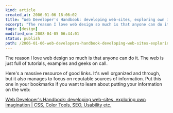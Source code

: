```yaml
--- 
kind: article
created_at: 2006-01-06 18:06:02
title: "Web Developer's Handbook: developing web-sites, exploring own imagination | CSS, Color Tools, SEO, Usability etc."
excerpt: "The reason I love web design so much is that anyone can do it."
tags: [design]
modified_on: 2008-04-05 06:44:01
status: publish 
path: /2006-01-06-web-developers-handbook-developing-web-sites-exploring-own-imagination-css-color-tools-seo-usability-etc
---
```


The reason I love web design so much is that anyone can do it. The web is just full of tutorials, examples and geeks on call. 

Here's a massive resource of good links. It's well organized and through, but it also manages to focus on reputable sources of information. Put this one in your bookmarks if you want to learn about putting your information on the web: 

<a href="http://www.alvit.de/handbook/">Web Developer's Handbook: developing web-sites, exploring own imagination | CSS, Color Tools, SEO, Usability etc.</a>
